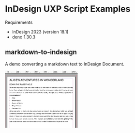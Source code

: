 
# InDesign UXP Script Examples

Requirements

- InDesign 2023 (version 18.1)
- deno 1.30.3


## markdown-to-indesign

A demo converting a markdown text to InDesign Document.

<img src="https://github.com/mindboard/indesign-uxp-script-examples/blob/main/markdown-to-indesign/md2ind.jpg" width="240" />

